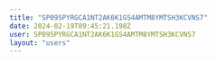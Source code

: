 ```yaml
---
title: "SP095PYRGCA1NT2AK6K1GS4AMTM8YMTSH3KCVNS7"
date: 2024-02-19T09:45:21.198Z
user: SP095PYRGCA1NT2AK6K1GS4AMTM8YMTSH3KCVNS7
layout: "users"
---
```

    
